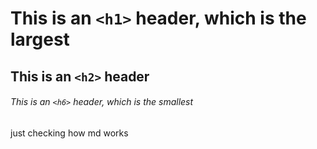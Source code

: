 # This is an `<h1>` header, which is the largest

## This is an `<h2>` header

###### This is an `<h6>` header, which is the smallest

just checking how md works

